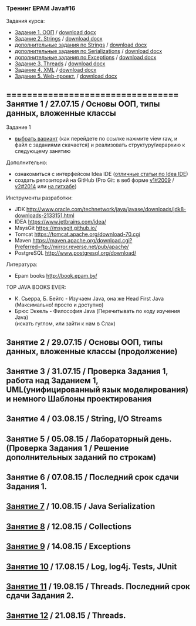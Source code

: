 ### Тренинг EPAM Java#16


Задания курса:
- [Задание 1. ООП](https://github.com/traningEpamKz/lessons/blob/master/tasks/task_1_OOP.md) / [download docx](https://github.com/traningEpamKz/lessons/blob/master/tasks/task1.docx)
- [Задание 2. Strings](https://github.com/traningEpamKz/lessons/blob/master/tasks/task_2_Strings.md) / [download docx](https://github.com/traningEpamKz/lessons/blob/master/tasks/tasks2.Strings.doc)
- [дополнительные задания по Strings](https://github.com/traningEpamKz/lessons/blob/master/tasks/additional_Strings.md) / [download docx](https://github.com/traningEpamKz/lessons/blob/master/tasks/%D0%97%D0%B0%D0%B4%D0%B0%D0%BD%D0%B8%D0%B5%20%D0%A1%D1%82%D1%80%D0%BE%D0%BA%D0%B8.docx) 
- [дополнительные задания по Serializations](https://github.com/trainingEpamKz/lessons/blob/master/lesson_7/additional_Serializations.md) / [download docx](https://github.com/trainingEpamKz/lessons/blob/master/lesson_7/%D0%97%D0%B0%D0%B4%D0%B0%D0%BD%D0%B8%D0%B5.odt)
- [дополнительные задания по Exceptions](https://github.com/trainingEpamKz/lessons/blob/master/lesson_9/additional_Exceptions.md) / [download docx](https://github.com/trainingEpamKz/lessons/blob/master/lesson_9/%D0%97%D0%B0%D0%B4%D0%B0%D0%BD%D0%B8%D0%B5%20.docx) 
- [Задание 3. Threads](https://github.com/traningEpamKz/lessons/blob/master/tasks/task_3_Threads.md) / [download docx](https://github.com/traningEpamKz/lessons/blob/master/tasks/tasks3.Threads.docx)
- [Задание 4. XML](https://github.com/traningEpamKz/lessons/blob/master/tasks/task_4_XML.md) / [download docx](https://github.com/traningEpamKz/lessons/blob/master/tasks/tasks4.XML.doc)
- [Задание 5.  Web-проект.](https://github.com/trainingEpamKz/lessons/blob/master/tasks/task_5_WebProjects.md) / [download docx](https://github.com/trainingEpamKz/lessons/blob/master/tasks/tasks.WebProjects.doc)
 

=================================
Занятие 1 / 27.07.15 / Основы ООП, типы данных, вложенные классы 
----------------------------------------------
Задание 1
- [выбрать вариант](https://github.com/traningEpamKz/lessons/blob/master/lesson_1/task1.docx) (как перейдете по ссылке нажмите view raw, и файл с заданиями скачается) и реализовать структуру/иерархию к следующему занятию
 

Дополнительно: 
- ознакомиться с интерфейсом Idea IDE ([отличные статьи по Idea IDE](http://info.javarush.ru/blog/idea_help/))
- создать репозиторий на GitHub (Pro Git: в веб форме [v1#2009](https://git-scm.com/book/ru/v1) / [v2#2014](https://git-scm.com/book/ru/v2) или [на гитхабе](https://github.com/progit/progit/tree/master/ru))


Инструменты разработки:
- JDK http://www.oracle.com/technetwork/java/javase/downloads/jdk8-downloads-2133151.html
- IDEA https://www.jetbrains.com/idea/
- MsysGit https://msysgit.github.io/
- Tomcat https://tomcat.apache.org/download-70.cgi
- Maven https://maven.apache.org/download.cgi?Preferred=ftp://mirror.reverse.net/pub/apache/
- PostgreSQL http://www.postgresql.org/download/


Литература:
- Epam books http://book.epam.by/


TOP JAVA BOOKS EVER:
- К. Сьерра, Б. Бейтс - Изучаем Java, она же Head First Java (Максимально! просто и доступно) 
- Брюс Эккель - Философия Java (Перечитывать по ходу изучения Java)<br>
(искать гуглом, или зайти к нам в Слак)


Занятие 2 / 29.07.15 / Основы ООП, типы данных, вложенные классы (продолжение)
----------------------------------------------


Занятие 3 / 31.07.15 / Проверка Задания 1, работа над Заданием 1, UML(унифицированный язык моделирования) и немного Шаблоны проектирования
----------------------------------------------


Занятие 4 / 03.08.15 / String, I/O Streams
----------------------------------------------


Занятие 5 / 05.08.15 / Лабораторный день. (Проверка Задания 1 / Решение дополнительных заданий по строкам)
----------------------------------------------


Занятие 6 / 07.08.15 / Последний срок сдачи Задания 1.
----------------------------------------------


[Занятие 7](https://github.com/traningEpamKz/lessons/tree/master/lesson_7) / 10.08.15 / Java Serialization
----------------------------------------------


[Занятие 8](https://github.com/trainingEpamKz/lessons/tree/master/lesson_8) / 12.08.15 / Collections
----------------------------------------------


[Занятие 9](https://github.com/trainingEpamKz/lessons/tree/master/lesson_9) / 14.08.15 / Exceptions
----------------------------------------------


[Занятие 10](https://github.com/trainingEpamKz/lessons/tree/master/lesson_10) / 17.08.15 / Log, log4j. Tests, JUnit
----------------------------------------------


[Занятие 11](https://github.com/trainingEpamKz/lessons/tree/master/lesson_11) / 19.08.15 / Threads. Последний срок сдачи Задания 2.
----------------------------------------------


[Занятие 12](https://github.com/trainingEpamKz/lessons/tree/master/lesson_12) / 21.08.15 / Threads.
----------------------------------------------
